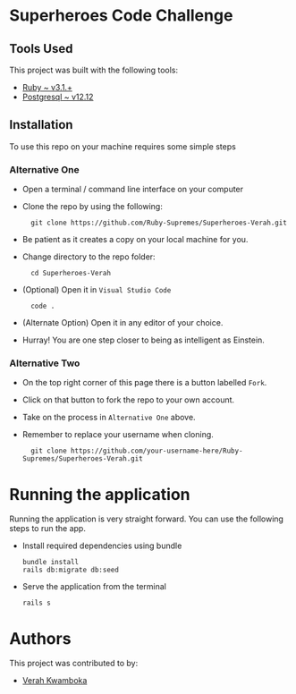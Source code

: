 # Superheroes Code Challenge

## Tools Used
This project was built with the following tools:

- [Ruby ~ v3.1.+](https://www.ruby-lang.org/en/)
- [Postgresql ~ v12.12](https://guides.rubyonrails.org/active_record_postgresql.html)
## Installation

To use this repo on your machine requires some simple steps

### Alternative One

- Open a terminal / command line interface on your computer
- Clone the repo by using the following:

        git clone https://github.com/Ruby-Supremes/Superheroes-Verah.git

- Be patient as it creates a copy on your local machine for you.
- Change directory to the repo folder:

        cd Superheroes-Verah

- (Optional) Open it in ``Visual Studio Code``

        code .

- (Alternate Option) Open it in any editor of your choice.
- Hurray! You are one step closer to being as intelligent as Einstein.

### Alternative Two

- On the top right corner of this page there is a button labelled ``Fork``.
- Click on that button to fork the repo to your own account.
- Take on the process in ``Alternative One`` above.
- Remember to replace your username when cloning.

        git clone https://github.com/your-username-here/Ruby-Supremes/Superheroes-Verah.git


# Running the application

Running the application is very straight forward. You can use the following steps to run the app.

- Install required dependencies using bundle

      bundle install
      rails db:migrate db:seed

- Serve the application from the terminal

      rails s

# Authors
This project was contributed to by:
- [Verah Kwamboka](https://github.com/VKwamboka/)
